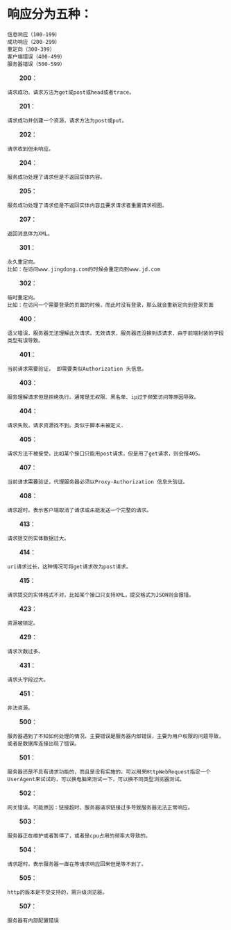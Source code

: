 # 响应分为五种：
    信息响应（100-199）
    成功响应（200-299）
    重定向（300-399）
    客户端错误（400-499）
    服务器错误（500-599）

　　**200**：
  
    请求成功，请求方法为get或post或head或者trace。

　　**201**：
  
    请求成功并创建一个资源，请求方法为post或put。

　　**202**：
  
    请求收到但未响应。

　　**204**：
  
    服务成功处理了请求但是不返回实体内容。

　　**205**：
  
    服务成功处理了请求但是不返回实体内容且要求请求者重置请求视图。

　　**207**：
  
    返回消息体为XML。

　　**301**：
  
    永久重定向。
    比如：在访问www.jingdong.com的时候会重定向到www.jd.com

　　**302**：
  
    临时重定向。
    比如：在访问一个需要登录的页面的时候，而此时没有登录，那么就会重新定向到登录页面

　　**400**：
  
    语义错误，服务器无法理解此次请求。无效请求，服务器还没接到该请求，由于前端封装的字段类型有误导致。

　　**401**：
  
    当前请求需要验证， 即需要类似Authorization 头信息。

　　**403**：
  
    服务理解请求但是拒绝执行。通常是无权限、黑名单、ip过于频繁访问等原因导致。

　　**404**：
  
    请求失败，请求资源找不到。类似于脚本未被定义.

　　**405**：
  
    请求方法不被接受，比如某个接口只能用post请求，但是用了get请求，则会报405。

　　**407**：
  
    当前请求需要验证，代理服务器必须以Proxy-Authorization 信息头验证。

　　**408**：
  
    请求超时。表示客户端取消了请求或未能发送一个完整的请求。

　　**413**：
  
    请求提交的实体数据过大。

　　**414**：
  
    uri请求过长，这种情况可将get请求改为post请求。

　　**415**：
  
    请求提交的实体格式不对，比如某个接口只支持XML，提交格式为JSON则会报错。

　　**423**：
  
    资源被锁定。

　　**429**：
  
    请求次数过多。

　　**431**：
  
    请求头字段过大。

　　**451**：
  
    非法资源。

　　**500**：
  
    服务器遇到了不知如何处理的情况。主要错误是服务器内部错误，主要为用户权限的问题导致，或者是数据库连接出现了错误。

　　**501**：
  
    服务器还是不具有请求功能的，而且是没有实施的，可以用来HttpWebRequest指定一个UserAgent来试试的，可以换电脑来测试一下，可以换不同类型浏览器测试。

　　**502**：
  
    网关错误。可能原因：链接超时、服务器请求链接过多导致服务器无法正常响应。

　　**503**：
  
    服务器正在维护或者暂停了，或者是cpu占用的频率大导致的。

　　**504**：
  
    请求超时，表示服务器一直在等请求响应回来但是等不到了。

　　**505**：
  
    http的版本是不受支持的，需升级浏览器。

　　**507**：
  
    服务器有内部配置错误